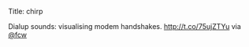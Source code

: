 Title: chirp

Dialup sounds: visualising modem handshakes. <a href="http://t.co/75ujZTYu">http://t.co/75ujZTYu</a> via <a href="http://twitter.com/fcw">@fcw</a>
